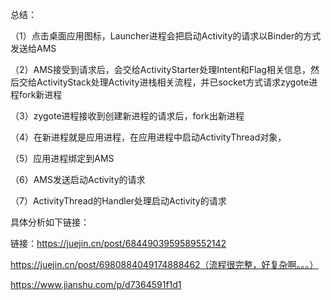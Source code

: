 
总结：

（1）点击桌面应用图标，Launcher进程会把启动Activity的请求以Binder的方式发送给AMS

（2）AMS接受到请求后，会交给ActivityStarter处理Intent和Flag相关信息，然后交给ActivityStack处理Activity进栈相关流程，并已socket方式请求zygote进程fork新进程

（3）zygote进程接收到创建新进程的请求后，fork出新进程

（4）在新进程就是应用进程，在应用进程中启动ActivityThread对象，

（5）应用进程绑定到AMS

（6）AMS发送启动Activity的请求

（7）ActivityThread的Handler处理启动Activity的请求

具体分析如下链接：

链接：https://juejin.cn/post/6844903959589552142

https://juejin.cn/post/6980884049174888462（流程很完整，好复杂啊。。。）

https://www.jianshu.com/p/d7364591f1d1
